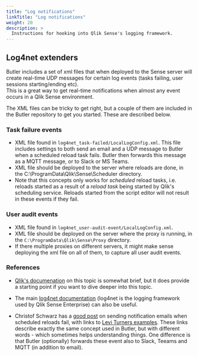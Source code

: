 ```yaml
---
title: "Log notifications"
linkTitle: "Log notifications"
weight: 20
description: >
  Instructions for hooking into Qlik Sense's logging framework.
---
```


<!-- {{% pageinfo %}}
This is a placeholder page that shows you how to use this template site.
{{% /pageinfo %}} -->

## Log4net extenders

Butler includes a set of xml files that when deployed to the Sense server will create real-time UDP messages for certain log events (tasks failing, user sessions starting/ending etc).  
This is a great way to get real-time notifications when almost any event occurs in a Qlik Sense environment.  

The XML files can be tricky to get right, but a couple of them are included in the Butler repository to get you started. These are described below.

### Task failure events
  
* XML file found in `log4net_task-failed/LocalLogConfig.xml`. This file includes settings to both send an email and a UDP message to Butler when a scheduled reload task fails. Butler then forwards this message as a MQTT message, or to Slack or MS Teams.
* XML file should be deployed to the server where reloads are done, in the C:\ProgramData\Qlik\Sense\Scheduler directory.
* Note that this concepts only works for *scheduled* reload tasks, i.e. reloads started as a result of a *reload task* being started by Qlik's scheduling service. Reloads started from the script editor will not result in these events if they fail.

### User audit events

* XML file found in `log4net_user-audit-event/LocalLogConfig.xml`.
* XML file should be deployed on the server where the proxy is running, in the `C:\ProgramData\Qlik\Sense\Proxy` directory.
* If there multiple proxies on different servers, it might make sense deploying the xml file on all of them, to capture all user audit events.

### References

* [Qlik's documenation](https://help.qlik.com/en-US/sense-admin/September2020/Subsystems/DeployAdministerQSE/Content/Sense_DeployAdminister/QSEoW/Deploy_QSEoW/Server-Logging-Using-Appenders.htm) on this topic is somewhat brief, but it does provide a starting point if you want to dive deeper into this topic.  

* The main [log4net documentation](https://logging.apache.org/log4net/) (log4net is the logging framework used by Qlik Sense Enterprise) can also be useful.

* Christof Schwarz has a [good post](https://www.linkedin.com/pulse/qlik-sense-task-email-notifications-so-easy-christof-schwarz/?trackingId=X8MEGEmppfSvdukFRbnLwQ%3D%3D) on sending notification emails when scheduled reloads fail, with links to [Levi Turners examples](https://github.com/levi-turner/getting_notified_from_qliksense). These links describe exactly the same concept used in Butler, but with different words - which sometimes helps understanding things. One difference is that Butler (optionally) forwards these event also to Slack, Teeams and MQTT (in addition to email).
